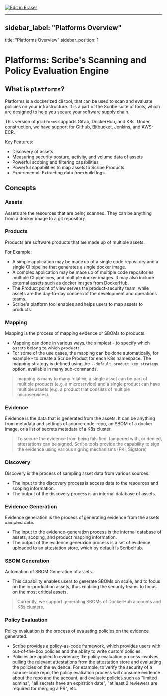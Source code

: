 <p><a target="_blank" href="https://app.eraser.io/workspace/Y0LldtdOxxQG78ZrH3mC" id="edit-in-eraser-github-link"><img alt="Edit in Eraser" src="https://firebasestorage.googleapis.com/v0/b/second-petal-295822.appspot.com/o/images%2Fgithub%2FOpen%20in%20Eraser.svg?alt=media&amp;token=968381c8-a7e7-472a-8ed6-4a6626da5501"></a></p>

---

## sidebar_label: "Platforms Overview"
title: "Platforms Overview"
sidebar_position: 1
# Platforms: Scribe's Scanning and Policy Evaluation Engine
## What is `platforms`?
Platforms is a dockerized cli tool, that can be used to scan and evaluate policies on your infrastructure. It is a part of the Scribe suite of tools, which are designed to help you secure your software supply chain.

This version of `platforms` supports Gitlab, DockerHub, and K8s. Under construction, we have support for GitHub, Bitbucket, Jenkins, and AWS-ECR.

Key Features:

- Discovery of assets
- Measuring security posture, activity,
and volume data of assets
- Powerful scoping and filtering capabilities
- Powerful capabilities to map assets to Scribe Products
- Experimental: Extracting data from build logs.
## Concepts
### Assets
Assets are the resources that are being scanned. They can be anything from a docker image to a git repository.

### Products
Products are software products that are made up of multiple assets. 

For Example:

- A simple application may be made up of a single code repository and a single CI pipeline that generates a single docker image.
- A complex application may be made up of multiple code repositories, multiple CI pipelines, and multiple docker images. It may also include external assets such as docker images from DockerHub.
- The Product point of view serves the product-security team, while assets are the day-to-day concern of the development and operations teams.
- Scribe's platform tool enables and helps users to map assets to products.
### Mapping
Mapping is the process of mapping evidence or SBOMs to products.

- Mapping can done in various ways, the simplest - to specify which assets belong to which products.
- For some of the use cases, the mapping can be done automatically, for example - to create a Scribe Product for each K8s namespace. The mapping strategy is defined using the `--default_product_key_strategy`  option, available in many sub-commands.
>  mapping is many to many relation, a single asset can be part of multiple products (e.g. a microservice) and a single product can have multiple assets (e.g. a product that consists of multiple microservices). 

### Evidence
Evidence is the data that is generated from the assets. It can be anything from metadata and settings of source-code-repo, an SBOM of a docker image, or a list of secrets metadata of a K8s cluster.

>  To secure the evidence from being falsified, tampered with, or denied, attestations can be signed. Scribe tools provide the capability to sign the evidence using various signing mechanisms (PKI, Sigstore) 

### Discovery
Discovery is the process of sampling asset data from various sources.

- The input to the discovery process is access data to the resources and scoping information.
- The output of the discovery process is an internal database of assets.
### Evidence Generation
Evidence generation is the process of generating evidence from the assets sampled data. 

- The input to the evidence-generation process is the internal database of assets, scoping, and product mapping information.
- The output of the evidence generation process is a set of evidence uploaded to an attestation store, which by default is ScribeHub.
### SBOM Generation
Automation of SBOM Generation of assets.

- This capability enables users to generate SBOMs on scale, and to focus on the in-production assets, thus enabling the security teams to focus on the most critical assets.
>  Currently, we support generating SBOMs of DockerHub accounts and K8s clusters. 

### Policy Evaluation
Policy evaluation is the process of evaluating policies on the evidence generated.

- Scribe provides a policy-as-code framework, which provides users with out-of-the-box policies and the ability to write custom policies.
- Policies are applied to evidence; the policy evaluation process involves pulling the relevant attestations from the attestation store and evaluating the policies on the evidence. For example, to verify the security of a source-code repo, the policy evaluation process will consume evidence about the repo and the account, and evaluate policies such as "limited admins", "all secrets have an expiration date", "at least 2 reviewers are required for merging a PR", etc.




<!--- Eraser file: https://app.eraser.io/workspace/Y0LldtdOxxQG78ZrH3mC --->